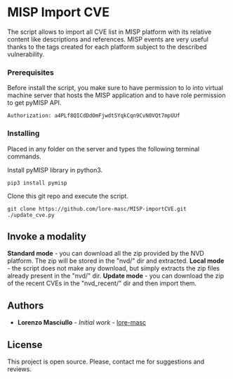 # MISP Import CVE

The script allows to import all CVE list in MISP platform with its relative content like descriptions and references. MISP events are very useful thanks to the tags created for each platform subject to the described vulnerability.

### Prerequisites

Before install the script, you make sure to have permission to lo into virtual machine server that hosts the MISP application and to have role permission to get pyMISP API.

```
Authorization: a4PLf8QICdDdOmFjwdtSYqkCqn9CvN0VQt7mpUUf
```

### Installing

Placed in any folder on the server and types the following terminal commands.

Install pyMISP library in python3.

```
pip3 install pymisp
```

Clone this git repo and execute the script.

```
git clone https://github.com/lore-masc/MISP-importCVE.git
./update_cve.py
```

## Invoke a modality

**Standard mode** - you can download all the zip provided by the NVD platform. The zip will be stored in the "nvd/" dir and extracted.
**Local mode** - the script does not make any download, but simply extracts the zip files already present in the "nvd/" dir.
**Update mode** - you can download the zip of the recent CVEs in the "nvd_recent/" dir and then import them.


## Authors

* **Lorenzo Masciullo** - *Initial work* - [lore-masc](https://github.com/lore-masc)

## License

This project is open source. Please, contact me for suggestions and reviews.

